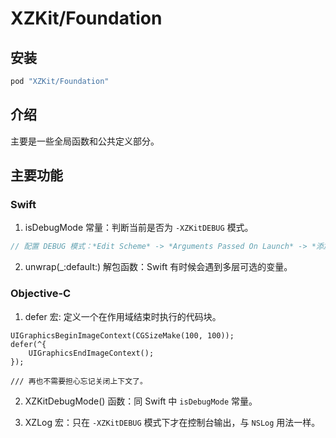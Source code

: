 # XZKit/Foundation

## 安装

```ruby
pod "XZKit/Foundation"
```

## 介绍

主要是一些全局函数和公共定义部分。

## 主要功能

### Swift

1. isDebugMode 常量：判断当前是否为 `-XZKitDEBUG` 模式。

```swift
// 配置 DEBUG 模式：*Edit Scheme* -> *Arguments Passed On Launch* -> *添加 -XZKitDEBUG 启动参数*。
```

2. unwrap(_:default:) 解包函数：Swift 有时候会遇到多层可选的变量。

### Objective-C

1. defer 宏: 定义一个在作用域结束时执行的代码块。

```
UIGraphicsBeginImageContext(CGSizeMake(100, 100));
defer(^{
    UIGraphicsEndImageContext();
});

/// 再也不需要担心忘记关闭上下文了。
```

2. XZKitDebugMode() 函数：同 Swift 中 `isDebugMode` 常量。

3. XZLog 宏：只在 `-XZKitDEBUG` 模式下才在控制台输出，与 `NSLog` 用法一样。


